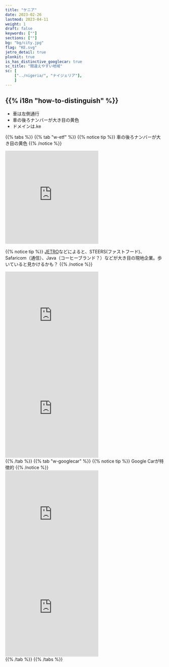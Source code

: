 ```yaml
---
title: "ケニア"
date: 2023-02-26
lastmod: 2023-04-11
weight: 1
draft: false
keywords: [""]
sections: [""]
bg: "bg/city.jpg"
flag: "KE.svg"
jetro_detail: true
plonkit: true
is_has_distinctive_googlecar: true
sc_title: "間違えやすい地域"
sc: [
    ["../nigeria/", "ナイジェリア"],
    ]
---
```


<div class="main-desciption country-description">
    <h2 class="section-title">{{% i18n "how-to-distinguish" %}}</h2>
    <ul class="rule-list">
        <li>車は<span class="quiz">左側</span>通行</li>
        <li>車の後ろナンバーが<span class="quiz">大き目の黄色</span></li>
        <li>ドメインは<span class="quiz">.ke</span></li>
    </ul>
</div>

{{% tabs  %}}
{{% tab "w-etf" %}}
{{% notice tip %}}
車の後ろナンバーが大き目の黄色
{{% /notice %}}
<div class="googlemap-if">
<iframe src="https://www.google.com/maps/embed?pb=!4v1681156929947!6m8!1m7!1s_zk0DXg5G2KTHmmqajac0g!2m2!1d-1.312932447867278!2d36.82958261882765!3f185.2784271540958!4f-13.958963918602223!5f3.325193203789971" width="295" height="295" style="border:0;" allowfullscreen="" loading="lazy" referrerpolicy="no-referrer-when-downgrade"></iframe>
</div>

{{% notice tip %}}
<a href="https://www.jetro.go.jp/ext_images/_Reports/01/550ee35766919b1d/20160137_09franchise.pdf">JETRO</a>などによると、STEERS(ファストフード)、Safaricom（通信）、Java（コーヒーブランド？）などが大き目の現地企業。歩いていると見かけるかも？
{{% /notice %}}
<div class="googlemap-if">
<iframe src="https://www.google.com/maps/embed?pb=!4v1681156819029!6m8!1m7!1s_zk0DXg5G2KTHmmqajac0g!2m2!1d-1.312932447867278!2d36.82958261882765!3f344.3071636505832!4f5.597152900617999!5f3.325193203789971" width="295" height="295" style="border:0;" allowfullscreen="" loading="lazy" referrerpolicy="no-referrer-when-downgrade"></iframe>
<iframe src="https://www.google.com/maps/embed?pb=!4v1681156601869!6m8!1m7!1sFzzhfKKYdTuKuHRt91tTDw!2m2!1d-1.286406038743243!2d36.8280811193266!3f329.15201408064127!4f9.7236776257745!5f3.325193203789971" width="295" height="295" style="border:0;" allowfullscreen="" loading="lazy" referrerpolicy="no-referrer-when-downgrade"></iframe>
</div>
{{% /tab %}}
{{% tab "w-googlecar" %}}
{{% notice tip %}}
Google Carが特徴的
{{% /notice %}}
<div class="googlemap-if">
<iframe src="https://www.google.com/maps/embed?pb=!4v1681157131804!6m8!1m7!1sGOyh4xXRk_aRcxwYznvcwQ!2m2!1d-1.312968146095767!2d36.82981472799747!3f150.67865147779287!4f-20.34512092537844!5f1.3473814785954303" width="295" height="295" style="border:0;" allowfullscreen="" loading="lazy" referrerpolicy="no-referrer-when-downgrade"></iframe>
<iframe src="https://www.google.com/maps/embed?pb=!4v1682552342053!6m8!1m7!1sGWRmcUYLetMNqlrT5GImVQ!2m2!1d2.755225980074793!2d35.64334290294197!3f349.5697049206935!4f-13.6052621076158!5f1.5080392418408253" width="295" height="295" style="border:0;" allowfullscreen="" loading="lazy" referrerpolicy="no-referrer-when-downgrade"></iframe>
</div>
{{% /tab %}}
{{% /tabs %}}
